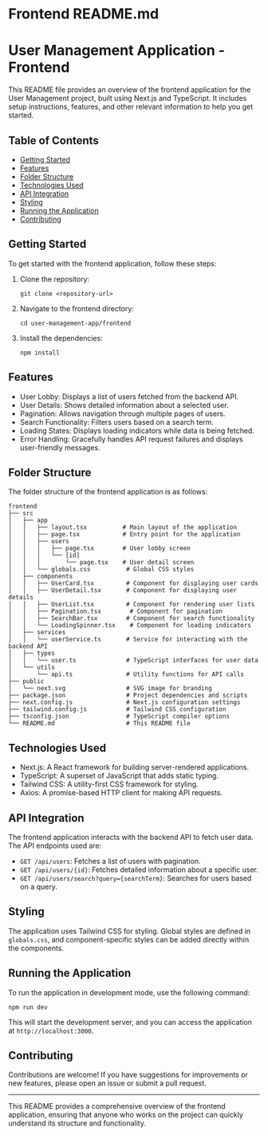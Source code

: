 # Frontend README.md

# User Management Application - Frontend

This README file provides an overview of the frontend application for the User Management project, built using Next.js and TypeScript. It includes setup instructions, features, and other relevant information to help you get started.

## Table of Contents

- [Getting Started](#getting-started)
- [Features](#features)
- [Folder Structure](#folder-structure)
- [Technologies Used](#technologies-used)
- [API Integration](#api-integration)
- [Styling](#styling)
- [Running the Application](#running-the-application)
- [Contributing](#contributing)

## Getting Started

To get started with the frontend application, follow these steps:

1. Clone the repository:
   ```
   git clone <repository-url>
   ```

2. Navigate to the frontend directory:
   ```
   cd user-management-app/frontend
   ```

3. Install the dependencies:
   ```
   npm install
   ```

## Features

- User Lobby: Displays a list of users fetched from the backend API.
- User Details: Shows detailed information about a selected user.
- Pagination: Allows navigation through multiple pages of users.
- Search Functionality: Filters users based on a search term.
- Loading States: Displays loading indicators while data is being fetched.
- Error Handling: Gracefully handles API request failures and displays user-friendly messages.

## Folder Structure

The folder structure of the frontend application is as follows:

```
frontend
├── src
│   ├── app
│   │   ├── layout.tsx          # Main layout of the application
│   │   ├── page.tsx            # Entry point for the application
│   │   ├── users
│   │   │   ├── page.tsx        # User lobby screen
│   │   │   └── [id]
│   │   │       └── page.tsx    # User detail screen
│   │   └── globals.css          # Global CSS styles
│   ├── components
│   │   ├── UserCard.tsx         # Component for displaying user cards
│   │   ├── UserDetail.tsx       # Component for displaying user details
│   │   ├── UserList.tsx         # Component for rendering user lists
│   │   ├── Pagination.tsx        # Component for pagination
│   │   ├── SearchBar.tsx        # Component for search functionality
│   │   └── LoadingSpinner.tsx    # Component for loading indicators
│   ├── services
│   │   └── userService.ts       # Service for interacting with the backend API
│   ├── types
│   │   └── user.ts              # TypeScript interfaces for user data
│   └── utils
│       └── api.ts               # Utility functions for API calls
├── public
│   └── next.svg                 # SVG image for branding
├── package.json                 # Project dependencies and scripts
├── next.config.js               # Next.js configuration settings
├── tailwind.config.js           # Tailwind CSS configuration
├── tsconfig.json                # TypeScript compiler options
└── README.md                    # This README file
```

## Technologies Used

- Next.js: A React framework for building server-rendered applications.
- TypeScript: A superset of JavaScript that adds static typing.
- Tailwind CSS: A utility-first CSS framework for styling.
- Axios: A promise-based HTTP client for making API requests.

## API Integration

The frontend application interacts with the backend API to fetch user data. The API endpoints used are:

- `GET /api/users`: Fetches a list of users with pagination.
- `GET /api/users/{id}`: Fetches detailed information about a specific user.
- `GET /api/users/search?query={searchTerm}`: Searches for users based on a query.

## Styling

The application uses Tailwind CSS for styling. Global styles are defined in `globals.css`, and component-specific styles can be added directly within the components.

## Running the Application

To run the application in development mode, use the following command:

```
npm run dev
```

This will start the development server, and you can access the application at `http://localhost:3000`.

## Contributing

Contributions are welcome! If you have suggestions for improvements or new features, please open an issue or submit a pull request.

---

This README provides a comprehensive overview of the frontend application, ensuring that anyone who works on the project can quickly understand its structure and functionality.